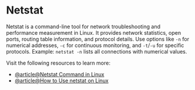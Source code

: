 # Netstat

Netstat is a command-line tool for network troubleshooting and performance measurement in Linux. It provides network statistics, open ports, routing table information, and protocol details. Use options like `-n` for numerical addresses, `-c` for continuous monitoring, and `-t`/`-u` for specific protocols. Example: `netstat -n` lists all connections with numerical values.

Visit the following resources to learn more:

- [@article@Netstat Command in Linux](https://linuxhandbook.com/netstat-command/)
- [@article@How to Use netstat on Linux](https://www.howtogeek.com/513003/how-to-use-netstat-on-linux/)